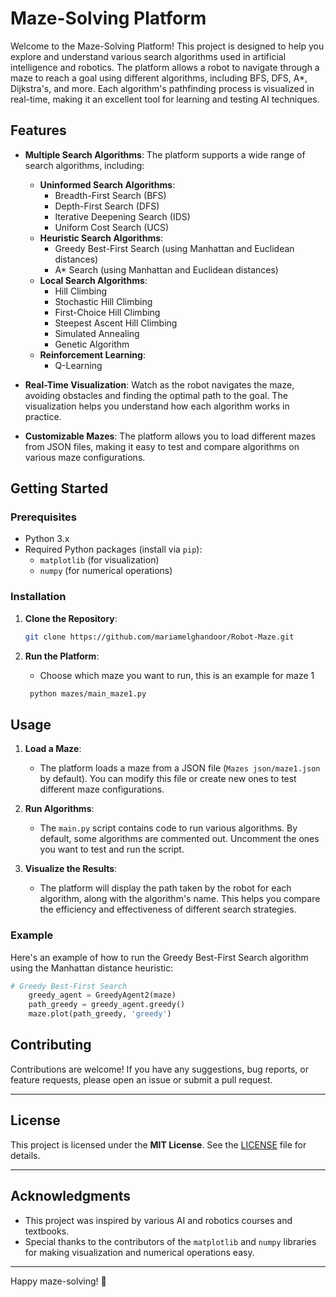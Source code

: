 # Maze-Solving Platform

Welcome to the Maze-Solving Platform! This project is designed to help you explore and understand various search algorithms used in artificial intelligence and robotics. The platform allows a robot to navigate through a maze to reach a goal using different algorithms, including BFS, DFS, A*, Dijkstra's, and more. Each algorithm's pathfinding process is visualized in real-time, making it an excellent tool for learning and testing AI techniques.

## Features

- **Multiple Search Algorithms**: The platform supports a wide range of search algorithms, including:
  - **Uninformed Search Algorithms**:
    - Breadth-First Search (BFS)
    - Depth-First Search (DFS)
    - Iterative Deepening Search (IDS)
    - Uniform Cost Search (UCS)
  - **Heuristic Search Algorithms**:
    - Greedy Best-First Search (using Manhattan and Euclidean distances)
    - A* Search (using Manhattan and Euclidean distances)
  - **Local Search Algorithms**:
    - Hill Climbing
    - Stochastic Hill Climbing
    - First-Choice Hill Climbing
    - Steepest Ascent Hill Climbing
    - Simulated Annealing
    - Genetic Algorithm
  - **Reinforcement Learning**:
    - Q-Learning

- **Real-Time Visualization**: Watch as the robot navigates the maze, avoiding obstacles and finding the optimal path to the goal. The visualization helps you understand how each algorithm works in practice.

- **Customizable Mazes**: The platform allows you to load different mazes from JSON files, making it easy to test and compare algorithms on various maze configurations.

## Getting Started

### Prerequisites

- Python 3.x
- Required Python packages (install via `pip`):
  - `matplotlib` (for visualization)
  - `numpy` (for numerical operations)

### Installation

1. **Clone the Repository**:
   ```bash
   git clone https://github.com/mariamelghandoor/Robot-Maze.git

2. **Run the Platform**:
   
   - Choose which maze you want to run, this is an example for maze 1
   ```bash
    python mazes/main_maze1.py

## Usage

1. **Load a Maze**:
   - The platform loads a maze from a JSON file (`Mazes json/maze1.json` by default). You can modify this file or create new ones to test different maze configurations.

2. **Run Algorithms**:
   - The `main.py` script contains code to run various algorithms. By default, some algorithms are commented out. Uncomment the ones you want to test and run the script.

3. **Visualize the Results**:
   - The platform will display the path taken by the robot for each algorithm, along with the algorithm's name. This helps you compare the efficiency and effectiveness of different search strategies.

### Example

Here's an example of how to run the Greedy Best-First Search algorithm using the Manhattan distance heuristic:

```python
# Greedy Best-First Search 
    greedy_agent = GreedyAgent2(maze)
    path_greedy = greedy_agent.greedy()
    maze.plot(path_greedy, 'greedy')
```

## Contributing

Contributions are welcome! If you have any suggestions, bug reports, or feature requests, please open an issue or submit a pull request.

---

## License

This project is licensed under the **MIT License**. See the [LICENSE](LICENSE) file for details.

---

## Acknowledgments

- This project was inspired by various AI and robotics courses and textbooks.
- Special thanks to the contributors of the `matplotlib` and `numpy` libraries for making visualization and numerical operations easy. 

---

Happy maze-solving! 🚀
